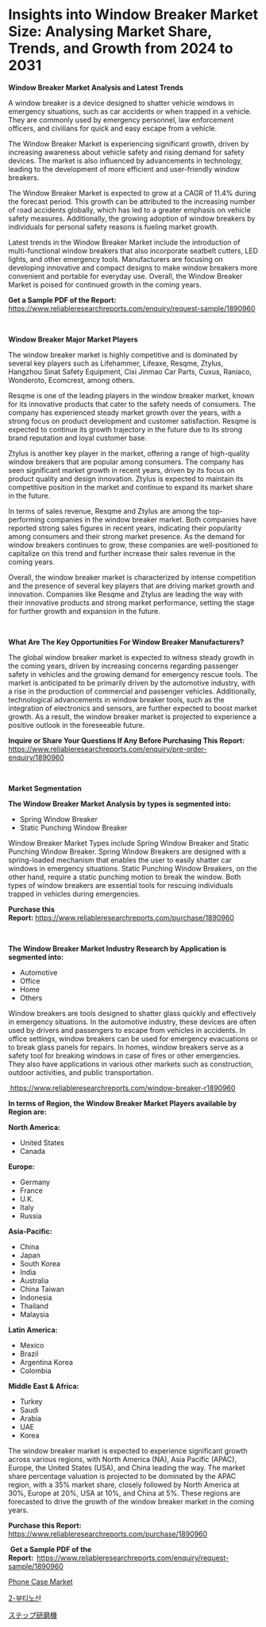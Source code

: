 <p><h1>Insights into Window Breaker Market Size: Analysing Market Share, Trends, and Growth from 2024 to 2031</h1></p><p><strong>Window Breaker Market Analysis and Latest Trends</strong></p>
<p><p>A window breaker is a device designed to shatter vehicle windows in emergency situations, such as car accidents or when trapped in a vehicle. They are commonly used by emergency personnel, law enforcement officers, and civilians for quick and easy escape from a vehicle.</p><p>The Window Breaker Market is experiencing significant growth, driven by increasing awareness about vehicle safety and rising demand for safety devices. The market is also influenced by advancements in technology, leading to the development of more efficient and user-friendly window breakers.</p><p>The Window Breaker Market is expected to grow at a CAGR of 11.4% during the forecast period. This growth can be attributed to the increasing number of road accidents globally, which has led to a greater emphasis on vehicle safety measures. Additionally, the growing adoption of window breakers by individuals for personal safety reasons is fueling market growth.</p><p>Latest trends in the Window Breaker Market include the introduction of multi-functional window breakers that also incorporate seatbelt cutters, LED lights, and other emergency tools. Manufacturers are focusing on developing innovative and compact designs to make window breakers more convenient and portable for everyday use. Overall, the Window Breaker Market is poised for continued growth in the coming years.</p></p>
<p><strong>Get a Sample PDF of the Report:&nbsp;</strong> <a href="https://www.reliableresearchreports.com/enquiry/request-sample/1890960">https://www.reliableresearchreports.com/enquiry/request-sample/1890960</a></p>
<p>&nbsp;</p>
<p><strong>Window Breaker Major Market Players</strong></p>
<p><p>The window breaker market is highly competitive and is dominated by several key players such as Lifehammer, Lifeaxe, Resqme, Ztylus, Hangzhou Sinat Safety Equipment, Cixi Jinmao Car Parts, Cuxus, Raniaco, Wonderoto, Ecomcrest, among others.</p><p>Resqme is one of the leading players in the window breaker market, known for its innovative products that cater to the safety needs of consumers. The company has experienced steady market growth over the years, with a strong focus on product development and customer satisfaction. Resqme is expected to continue its growth trajectory in the future due to its strong brand reputation and loyal customer base.</p><p>Ztylus is another key player in the market, offering a range of high-quality window breakers that are popular among consumers. The company has seen significant market growth in recent years, driven by its focus on product quality and design innovation. Ztylus is expected to maintain its competitive position in the market and continue to expand its market share in the future.</p><p>In terms of sales revenue, Resqme and Ztylus are among the top-performing companies in the window breaker market. Both companies have reported strong sales figures in recent years, indicating their popularity among consumers and their strong market presence. As the demand for window breakers continues to grow, these companies are well-positioned to capitalize on this trend and further increase their sales revenue in the coming years.</p><p>Overall, the window breaker market is characterized by intense competition and the presence of several key players that are driving market growth and innovation. Companies like Resqme and Ztylus are leading the way with their innovative products and strong market performance, setting the stage for further growth and expansion in the future.</p></p>
<p>&nbsp;</p>
<p><strong>What Are The Key Opportunities For Window Breaker Manufacturers?</strong></p>
<p><p>The global window breaker market is expected to witness steady growth in the coming years, driven by increasing concerns regarding passenger safety in vehicles and the growing demand for emergency rescue tools. The market is anticipated to be primarily driven by the automotive industry, with a rise in the production of commercial and passenger vehicles. Additionally, technological advancements in window breaker tools, such as the integration of electronics and sensors, are further expected to boost market growth. As a result, the window breaker market is projected to experience a positive outlook in the foreseeable future.</p></p>
<p><strong>Inquire or Share Your Questions If Any Before Purchasing This Report:</strong> <a href="https://www.reliableresearchreports.com/enquiry/pre-order-enquiry/1890960">https://www.reliableresearchreports.com/enquiry/pre-order-enquiry/1890960</a></p>
<p>&nbsp;</p>
<p><strong>Market Segmentation</strong></p>
<p><strong>The Window Breaker Market Analysis by types is segmented into:</strong></p>
<p><ul><li>Spring Window Breaker</li><li>Static Punching Window Breaker</li></ul></p>
<p><p>Window Breaker Market Types include Spring Window Breaker and Static Punching Window Breaker. Spring Window Breakers are designed with a spring-loaded mechanism that enables the user to easily shatter car windows in emergency situations. Static Punching Window Breakers, on the other hand, require a static punching motion to break the window. Both types of window breakers are essential tools for rescuing individuals trapped in vehicles during emergencies.</p></p>
<p><strong>Purchase this Report:&nbsp;</strong><a href="https://www.reliableresearchreports.com/purchase/1890960">https://www.reliableresearchreports.com/purchase/1890960</a></p>
<p>&nbsp;</p>
<p><strong>The Window Breaker Market Industry Research by Application is segmented into:</strong></p>
<p><ul><li>Automotive</li><li>Office</li><li>Home</li><li>Others</li></ul></p>
<p><p>Window breakers are tools designed to shatter glass quickly and effectively in emergency situations. In the automotive industry, these devices are often used by drivers and passengers to escape from vehicles in accidents. In office settings, window breakers can be used for emergency evacuations or to break glass panels for repairs. In homes, window breakers serve as a safety tool for breaking windows in case of fires or other emergencies. They also have applications in various other markets such as construction, outdoor activities, and public transportation.</p></p>
<p><a href="https://www.reliableresearchreports.com/window-breaker-r1890960">&nbsp;https://www.reliableresearchreports.com/window-breaker-r1890960</a></p>
<p><strong>In terms of Region, the Window Breaker Market Players available by Region are:</strong></p>
<p>
    <p> <strong> North America: </strong>
        <ul>
            <li>United States</li>
            <li>Canada</li>
        </ul>
        </p> 
    <p> <strong> Europe: </strong>
        <ul>
            <li>Germany</li>
            <li>France</li>
            <li>U.K.</li>
            <li>Italy</li>
            <li>Russia</li>
        </ul>
        </p> 
    <p> <strong> Asia-Pacific: </strong>
        <ul>
            <li>China</li>
            <li>Japan</li>
            <li>South Korea</li>
            <li>India</li>
            <li>Australia</li>
            <li>China Taiwan</li>
            <li>Indonesia</li>
            <li>Thailand</li>
            <li>Malaysia</li>
        </ul>
        </p> 
    <p> <strong> Latin America: </strong>
        <ul>
            <li>Mexico</li>
            <li>Brazil</li>
            <li>Argentina Korea</li>
            <li>Colombia</li>
        </ul>
        </p> 
    <p> <strong> Middle East & Africa: </strong>
        <ul>
            <li>Turkey</li>
            <li>Saudi</li>
            <li>Arabia</li>
            <li>UAE</li>
            <li>Korea</li>
        </ul>
    </p>
    </p>
<p><p>The window breaker market is expected to experience significant growth across various regions, with North America (NA), Asia Pacific (APAC), Europe, the United States (USA), and China leading the way. The market share percentage valuation is projected to be dominated by the APAC region, with a 35% market share, closely followed by North America at 30%, Europe at 20%, USA at 10%, and China at 5%. These regions are forecasted to drive the growth of the window breaker market in the coming years.</p></p>
<p><strong>Purchase this Report: </strong><a href="https://www.reliableresearchreports.com/purchase/1890960">https://www.reliableresearchreports.com/purchase/1890960</a></p>
<p>&nbsp;<strong>Get a Sample PDF of the Report:&nbsp;&nbsp;</strong><a href="https://www.reliableresearchreports.com/enquiry/request-sample/1890960">https://www.reliableresearchreports.com/enquiry/request-sample/1890960</a></p>
<p><strong></strong></p>
<p><p><a href="https://github.com/thuyvuongpk111/Market-Research-Report-List-1/blob/main/phone-case-market.md">Phone Case Market</a></p><p><a href="https://github.com/risastia4/Market-Research-Report-List-1/blob/main/2194320152059.md">2-부티노산</a></p><p><a href="https://github.com/marbadji/Market-Research-Report-List-2/blob/main/6934339144332.md">ステップ研磨機</a></p></p>